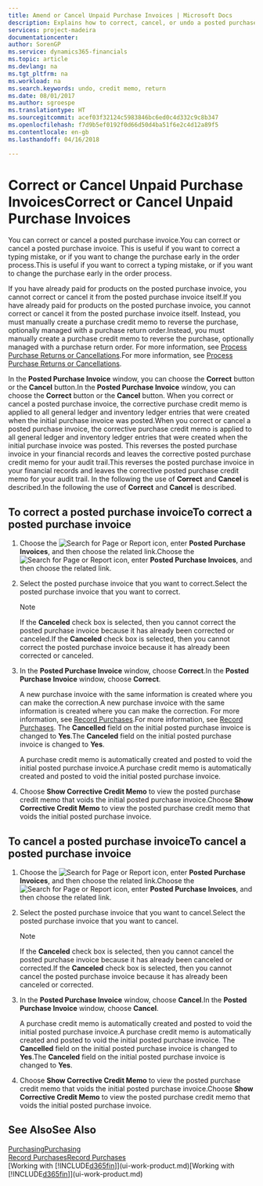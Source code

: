```yaml
---
title: Amend or Cancel Unpaid Purchase Invoices | Microsoft Docs
description: Explains how to correct, cancel, or undo a posted purchase invoice and automatically create a purchase credit memo.
services: project-madeira
documentationcenter: 
author: SorenGP
ms.service: dynamics365-financials
ms.topic: article
ms.devlang: na
ms.tgt_pltfrm: na
ms.workload: na
ms.search.keywords: undo, credit memo, return
ms.date: 08/01/2017
ms.author: sgroespe
ms.translationtype: HT
ms.sourcegitcommit: acef03f32124c5983846bc6ed0c4d332c9c8b347
ms.openlocfilehash: f7d9b5ef0192f0d66d50d4ba51f6e2c4d12a89f5
ms.contentlocale: en-gb
ms.lasthandoff: 04/16/2018

---
```

# <a name="correct-or-cancel-unpaid-purchase-invoices"></a><span data-ttu-id="9b9ff-103">Correct or Cancel Unpaid Purchase Invoices</span><span class="sxs-lookup"><span data-stu-id="9b9ff-103">Correct or Cancel Unpaid Purchase Invoices</span></span>
<span data-ttu-id="9b9ff-104">You can correct or cancel a posted purchase invoice.</span><span class="sxs-lookup"><span data-stu-id="9b9ff-104">You can correct or cancel a posted purchase invoice.</span></span> <span data-ttu-id="9b9ff-105">This is useful if you want to correct a typing mistake, or if you want to change the purchase early in the order process.</span><span class="sxs-lookup"><span data-stu-id="9b9ff-105">This is useful if you want to correct a typing mistake, or if you want to change the purchase early in the order process.</span></span>

<span data-ttu-id="9b9ff-106">If you have already paid for products on the posted purchase invoice, you cannot correct or cancel it from the posted purchase invoice itself.</span><span class="sxs-lookup"><span data-stu-id="9b9ff-106">If you have already paid for products on the posted purchase invoice, you cannot correct or cancel it from the posted purchase invoice itself.</span></span> <span data-ttu-id="9b9ff-107">Instead, you must manually create a purchase credit memo to reverse the purchase, optionally managed with a purchase return order.</span><span class="sxs-lookup"><span data-stu-id="9b9ff-107">Instead, you must manually create a purchase credit memo to reverse the purchase, optionally managed with a purchase return order.</span></span> <span data-ttu-id="9b9ff-108">For more information, see [Process Purchase Returns or Cancellations](purchasing-how-process-purchase-returns-cancellations.md).</span><span class="sxs-lookup"><span data-stu-id="9b9ff-108">For more information, see [Process Purchase Returns or Cancellations](purchasing-how-process-purchase-returns-cancellations.md).</span></span>

<span data-ttu-id="9b9ff-109">In the **Posted Purchase Invoice** window, you can choose the **Correct** button or the **Cancel** button.</span><span class="sxs-lookup"><span data-stu-id="9b9ff-109">In the **Posted Purchase Invoice** window, you can choose the **Correct** button or the **Cancel** button.</span></span> <span data-ttu-id="9b9ff-110">When you correct or cancel a posted purchase invoice, the corrective purchase credit memo is applied to all general ledger and inventory ledger entries that were created when the initial purchase invoice was posted.</span><span class="sxs-lookup"><span data-stu-id="9b9ff-110">When you correct or cancel a posted purchase invoice, the corrective purchase credit memo is applied to all general ledger and inventory ledger entries that were created when the initial purchase invoice was posted.</span></span> <span data-ttu-id="9b9ff-111">This reverses the posted purchase invoice in your financial records and leaves the corrective posted purchase credit memo for your audit trail.</span><span class="sxs-lookup"><span data-stu-id="9b9ff-111">This reverses the posted purchase invoice in your financial records and leaves the corrective posted purchase credit memo for your audit trail.</span></span> <span data-ttu-id="9b9ff-112">In the following the use of **Correct** and **Cancel** is described.</span><span class="sxs-lookup"><span data-stu-id="9b9ff-112">In the following the use of **Correct** and **Cancel** is described.</span></span>

## <a name="to-correct-a-posted-purchase-invoice"></a><span data-ttu-id="9b9ff-113">To correct a posted purchase invoice</span><span class="sxs-lookup"><span data-stu-id="9b9ff-113">To correct a posted purchase invoice</span></span>
1. <span data-ttu-id="9b9ff-114">Choose the ![Search for Page or Report](media/ui-search/search_small.png "Search for Page or Report icon") icon, enter **Posted Purchase Invoices**, and then choose the related link.</span><span class="sxs-lookup"><span data-stu-id="9b9ff-114">Choose the ![Search for Page or Report](media/ui-search/search_small.png "Search for Page or Report icon") icon, enter **Posted Purchase Invoices**, and then choose the related link.</span></span>  
2. <span data-ttu-id="9b9ff-115">Select the posted purchase invoice that you want to correct.</span><span class="sxs-lookup"><span data-stu-id="9b9ff-115">Select the posted purchase invoice that you want to correct.</span></span>  

    > [!NOTE]  
   >   <span data-ttu-id="9b9ff-116">If the **Canceled** check box is selected, then you cannot correct the posted purchase invoice because it has already been corrected or canceled.</span><span class="sxs-lookup"><span data-stu-id="9b9ff-116">If the **Canceled** check box is selected, then you cannot correct the posted purchase invoice because it has already been corrected or canceled.</span></span>
3. <span data-ttu-id="9b9ff-117">In the **Posted Purchase Invoice** window, choose **Correct**.</span><span class="sxs-lookup"><span data-stu-id="9b9ff-117">In the **Posted Purchase Invoice** window, choose **Correct**.</span></span>

    <span data-ttu-id="9b9ff-118">A new purchase invoice with the same information is created where you can make the correction.</span><span class="sxs-lookup"><span data-stu-id="9b9ff-118">A new purchase invoice with the same information is created where you can make the correction.</span></span> <span data-ttu-id="9b9ff-119">For more information, see [Record Purchases](purchasing-how-record-purchases.md).</span><span class="sxs-lookup"><span data-stu-id="9b9ff-119">For more information, see [Record Purchases](purchasing-how-record-purchases.md).</span></span> <span data-ttu-id="9b9ff-120">The **Cancelled** field on the initial posted purchase invoice is changed to **Yes**.</span><span class="sxs-lookup"><span data-stu-id="9b9ff-120">The **Canceled** field on the initial posted purchase invoice is changed to **Yes**.</span></span>

    <span data-ttu-id="9b9ff-121">A purchase credit memo is automatically created and posted to void the initial posted purchase invoice.</span><span class="sxs-lookup"><span data-stu-id="9b9ff-121">A purchase credit memo is automatically created and posted to void the initial posted purchase invoice.</span></span>
4. <span data-ttu-id="9b9ff-122">Choose **Show Corrective Credit Memo** to view the posted purchase credit memo that voids the initial posted purchase invoice.</span><span class="sxs-lookup"><span data-stu-id="9b9ff-122">Choose **Show Corrective Credit Memo** to view the posted purchase credit memo that voids the initial posted purchase invoice.</span></span>

## <a name="to-cancel-a-posted-purchase-invoice"></a><span data-ttu-id="9b9ff-123">To cancel a posted purchase invoice</span><span class="sxs-lookup"><span data-stu-id="9b9ff-123">To cancel a posted purchase invoice</span></span>
1. <span data-ttu-id="9b9ff-124">Choose the ![Search for Page or Report](media/ui-search/search_small.png "Search for Page or Report icon") icon, enter **Posted Purchase Invoices**, and then choose the related link.</span><span class="sxs-lookup"><span data-stu-id="9b9ff-124">Choose the ![Search for Page or Report](media/ui-search/search_small.png "Search for Page or Report icon") icon, enter **Posted Purchase Invoices**, and then choose the related link.</span></span>  
2. <span data-ttu-id="9b9ff-125">Select the posted purchase invoice that you want to cancel.</span><span class="sxs-lookup"><span data-stu-id="9b9ff-125">Select the posted purchase invoice that you want to cancel.</span></span>

    > [!NOTE]  
   >   <span data-ttu-id="9b9ff-126">If the **Canceled** check box is selected, then you cannot cancel the posted purchase invoice because it has already been canceled or corrected.</span><span class="sxs-lookup"><span data-stu-id="9b9ff-126">If the **Canceled** check box is selected, then you cannot cancel the posted purchase invoice because it has already been canceled or corrected.</span></span>
3. <span data-ttu-id="9b9ff-127">In the **Posted Purchase Invoice** window, choose **Cancel**.</span><span class="sxs-lookup"><span data-stu-id="9b9ff-127">In the **Posted Purchase Invoice** window, choose **Cancel**.</span></span>

    <span data-ttu-id="9b9ff-128">A purchase credit memo is automatically created and posted to void the initial posted purchase invoice.</span><span class="sxs-lookup"><span data-stu-id="9b9ff-128">A purchase credit memo is automatically created and posted to void the initial posted purchase invoice.</span></span> <span data-ttu-id="9b9ff-129">The **Cancelled** field on the initial posted purchase invoice is changed to **Yes**.</span><span class="sxs-lookup"><span data-stu-id="9b9ff-129">The **Canceled** field on the initial posted purchase invoice is changed to **Yes**.</span></span>
4. <span data-ttu-id="9b9ff-130">Choose **Show Corrective Credit Memo** to view the posted purchase credit memo that voids the initial posted purchase invoice.</span><span class="sxs-lookup"><span data-stu-id="9b9ff-130">Choose **Show Corrective Credit Memo** to view the posted purchase credit memo that voids the initial posted purchase invoice.</span></span>

## <a name="see-also"></a><span data-ttu-id="9b9ff-131">See Also</span><span class="sxs-lookup"><span data-stu-id="9b9ff-131">See Also</span></span>
[<span data-ttu-id="9b9ff-132">Purchasing</span><span class="sxs-lookup"><span data-stu-id="9b9ff-132">Purchasing</span></span>](purchasing-manage-purchasing.md)  
[<span data-ttu-id="9b9ff-133">Record Purchases</span><span class="sxs-lookup"><span data-stu-id="9b9ff-133">Record Purchases</span></span>](purchasing-how-record-purchases.md)  
<span data-ttu-id="9b9ff-134">[Working with [!INCLUDE[d365fin](includes/d365fin_md.md)]](ui-work-product.md)</span><span class="sxs-lookup"><span data-stu-id="9b9ff-134">[Working with [!INCLUDE[d365fin](includes/d365fin_md.md)]](ui-work-product.md)</span></span>

